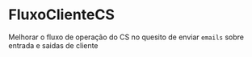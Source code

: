 # FluxoClienteCS
Melhorar o fluxo de operação do CS no quesito de enviar `emails` sobre entrada e saidas de cliente
